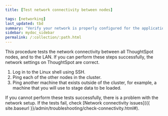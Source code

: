 ```yaml
---
title: [Test network connectivity between nodes]

tags: [networking]
last_updated: tbd
summary: "Verify your network is properly configured for the application."
sidebar: mydoc_sidebar
permalink: /:collection/:path.html
---
```

This procedure tests the network connectivity between all ThoughtSpot nodes, and to the LAN. If you can perform these steps successfully, the network settings on ThoughtSpot are correct.

1. Log in to the Linux shell using SSH.
2. Ping each of the other nodes in the cluster.
3. Ping another machine that exists outside of the cluster, for example, a machine that you will use to stage data to be loaded.

If you cannot perform these tests successfully, there is a problem with the network setup. If the tests fail, check [Network connectivity issues]({{ site.baseurl }}/admin/troubleshooting/check-connectivity.html#).
